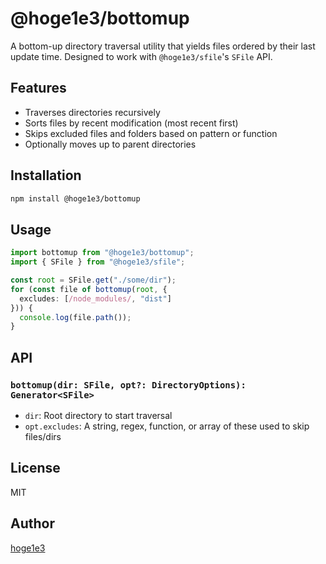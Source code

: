 # @hoge1e3/bottomup

A bottom-up directory traversal utility that yields files ordered by their last update time. Designed to work with `@hoge1e3/sfile`'s `SFile` API.

## Features
- Traverses directories recursively
- Sorts files by recent modification (most recent first)
- Skips excluded files and folders based on pattern or function
- Optionally moves up to parent directories

## Installation
```bash
npm install @hoge1e3/bottomup
```

## Usage
```ts
import bottomup from "@hoge1e3/bottomup";
import { SFile } from "@hoge1e3/sfile";

const root = SFile.get("./some/dir");
for (const file of bottomup(root, {
  excludes: [/node_modules/, "dist"]
})) {
  console.log(file.path());
}
```

## API
### `bottomup(dir: SFile, opt?: DirectoryOptions): Generator<SFile>`
- `dir`: Root directory to start traversal
- `opt.excludes`: A string, regex, function, or array of these used to skip files/dirs

## License
MIT

## Author
[hoge1e3](https://github.com/hoge1e3)